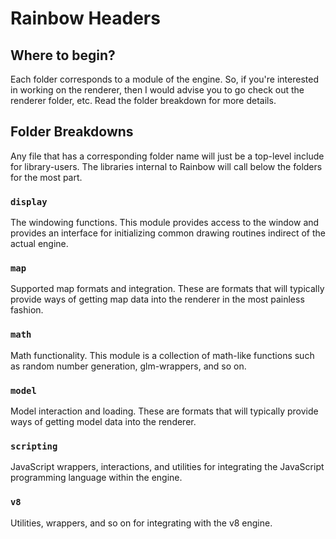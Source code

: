 # Rainbow Headers #

## Where to begin? ##
Each folder corresponds to a module of the engine. So, if you're interested
in working on the renderer, then I would advise you to go check out the
renderer folder, etc. Read the folder breakdown for more details.

## Folder Breakdowns ##
Any file that has a corresponding folder name will just be a top-level
include for library-users. The libraries internal to Rainbow will call below
the folders for the most part.

### `display` ###
The windowing functions. This module provides access to the window and
provides an interface for initializing common drawing routines indirect of
the actual engine.

### `map` ###
Supported map formats and integration. These are formats that will typically
provide ways of getting map data into the renderer in the most painless
fashion.

### `math` ###
Math functionality. This module is a collection of math-like functions such
as random number generation, glm-wrappers, and so on.

### `model` ###
Model interaction and loading. These are formats that will typically provide
ways of getting model data into the renderer.

### `scripting` ###
JavaScript wrappers, interactions, and utilities for integrating the JavaScript
programming language within the engine.

### `v8` ###
Utilities, wrappers, and so on for integrating with the v8 engine.
